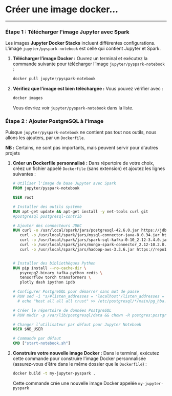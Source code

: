 # Créer une image docker...

---

### Étape 1 : Télécharger l'image Jupyter avec Spark
Les images **Jupyter Docker Stacks** incluent différentes configurations. L'image `jupyter/pyspark-notebook` est celle qui contient Jupyter et Spark.

1. **Télécharger l’image Docker :**
   Ouvrez un terminal et exécutez la commande suivante pour télécharger l’image `jupyter/pyspark-notebook` :
   ```bash
   docker pull jupyter/pyspark-notebook
   ```


2. **Vérifiez que l’image est bien téléchargée :**
   Vous pouvez vérifier avec :
   ```bash
   docker images
   ```
   Vous devriez voir `jupyter/pyspark-notebook` dans la liste.

### Étape 2 : Ajouter PostgreSQL à l'image
Puisque `jupyter/pyspark-notebook` ne contient pas tout nos outils, nous allons les ajouters, par un `Dockerfile`.

**NB :** Certains, ne sont pas importants, mais peuvent servir pour d'autres projets

1. **Créer un Dockerfile personnalisé :**
   Dans répertoire de votre choix, créez un fichier appelé `Dockerfile` (sans extension) et ajoutez les lignes suivantes :
   ```dockerfile
   # Utiliser l'image de base Jupyter avec Spark
   FROM jupyter/pyspark-notebook

   USER root

   # Installer des outils système
   RUN apt-get update && apt-get install -y net-tools curl git 
   #postgresql postgresql-contrib

   # Ajouter des connecteurs JDBC
   RUN curl -o /usr/local/spark/jars/postgresql-42.6.0.jar https://jdbc.postgresql.org/download/postgresql-42.6.0.jar && \
      curl -o /usr/local/spark/jars/mysql-connector-java-8.0.34.jar https://repo1.maven.org/maven2/mysql/mysql-connector-java/8.0.34/mysql-connector-java-8.0.34.jar && \
      curl -o /usr/local/spark/jars/spark-sql-kafka-0-10_2.12-3.4.0.jar https://repo1.maven.org/maven2/org/apache/spark/spark-sql-kafka-0-10_2.12/3.4.0/spark-sql-kafka-0-10_2.12-3.4.0.jar && \
      curl -o /usr/local/spark/jars/mongo-spark-connector_2.12-10.2.0.jar https://repo1.maven.org/maven2/org/mongodb/spark/mongo-spark-connector_2.12/10.2.0/mongo-spark-connector_2.12-10.2.0.jar && \
      curl -o /usr/local/spark/jars/hadoop-aws-3.3.6.jar https://repo1.maven.org/maven2/org/apache/hadoop/hadoop-aws/3.3.6/hadoop-aws-3.3.6.jar


   # Installer des bibliothèques Python
   RUN pip install --no-cache-dir \
      psycopg2-binary kafka-python redis \
      tensorflow torch transformers \
      plotly dash ipython ipdb

   # Configurer PostgreSQL pour démarrer sans mot de passe
   # RUN sed -i "s/#listen_addresses = 'localhost'/listen_addresses = '*'/g" /etc/postgresql/*/main/postgresql.conf && \
     # echo "host all all all trust" >> /etc/postgresql/*/main/pg_hba.conf

   # Créer le répertoire de données PostgreSQL
   # RUN mkdir -p /var/lib/postgresql/data && chown -R postgres:postgres /var/lib/postgresql

   # Changer l’utilisateur par défaut pour Jupyter Notebook
   USER $NB_USER

   # Commande par défaut
   CMD ["start-notebook.sh"]
   ```

2. **Construire votre nouvelle image Docker :**
   Dans le terminal, exécutez cette commande pour construire l’image Docker personnalisée (assurez-vous d’être dans le même dossier que le `Dockerfile`) :
   ```bash
   docker build -t my-jupyter-pyspark .
   ```
   Cette commande crée une nouvelle image Docker appelée `my-jupyter-pyspark`

